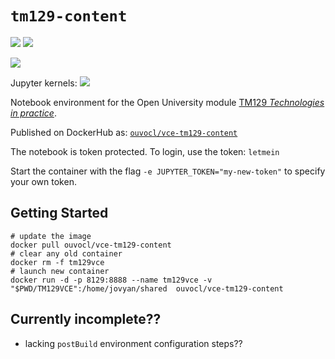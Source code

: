# `tm129-content`
![](https://img.shields.io/badge/linux-x86_64-blue) ![](https://img.shields.io/badge/linux-armv7l-blue)

![](https://img.shields.io/badge/RPi-32bitOS-red)

Jupyter kernels: ![](https://img.shields.io/badge/python-3.8-blue)

Notebook environment for the Open University module [TM129 *Technologies in practice*](http://www.open.ac.uk/courses/modules/tm129).

Published on DockerHub as: [`ouvocl/vce-tm129-content`](https://hub.docker.com/r/ouvocl/vce-tm129-content)

The notebook is token protected. To login, use the token: `letmein`

Start the container with the flag `-e JUPYTER_TOKEN="my-new-token"` to specify your own token.


## Getting Started

```
# update the image
docker pull ouvocl/vce-tm129-content
# clear any old container
docker rm -f tm129vce
# launch new container
docker run -d -p 8129:8888 --name tm129vce -v "$PWD/TM129VCE":/home/jovyan/shared  ouvocl/vce-tm129-content
```

## Currently incomplete??

- lacking `postBuild` environment configuration steps??
